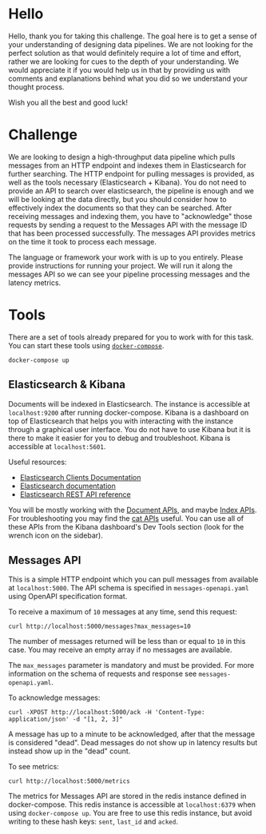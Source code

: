 # Hello

Hello, thank you for taking this challenge. The goal here is to get a sense of your understanding of designing data pipelines. We are not looking for the perfect solution as that would definitely require a lot of time and effort, rather we are looking for cues to the depth of your understanding. We would appreciate it if you would help us in that by providing us with comments and explanations behind what you did so we understand your thought process.

Wish you all the best and good luck!

# Challenge

We are looking to design a high-throughput data pipeline which pulls messages from an HTTP endpoint and indexes them in Elasticsearch for further searching. The HTTP endpoint for pulling messages is provided, as well as the tools necessary (Elasticsearch + Kibana). You do not need to provide an API to search over elasticsearch, the pipeline is enough and we will be looking at the data directly, but you should consider how to effectively index the documents so that they can be searched. After receiving messages and indexing them, you have to "acknowledge" those requests by sending a request to the Messages API with the message ID that has been processed successfully. The messages API provides metrics on the time it took to process each message.


The language or framework your work with is up to you entirely. Please provide instructions for running your project. We will run it along the messages API so we can see your pipeline processing messages and the latency metrics.

# Tools

There are a set of tools already prepared for you to work with for this task. You can start these tools using [`docker-compose`](https://docs.docker.com/compose/install/).

```
docker-compose up
```

## Elasticsearch & Kibana

Documents will be indexed in Elasticsearch. The instance is accessible at `localhost:9200` after running docker-compose. Kibana is a dashboard on top of Elasticsearch that helps you with interacting with the instance through a graphical user interface. You do not have to use Kibana but it is there to make it easier for you to debug and troubleshoot. Kibana is accessible at `localhost:5601`.

Useful resources:

- [Elasticsearch Clients Documentation](https://www.elastic.co/guide/en/elasticsearch/reference/current/getting-started.html)
- [Elasticsearch documentation](https://www.elastic.co/guide/en/elasticsearch/reference/current/getting-started.html)
- [Elasticsearch REST API reference](https://www.elastic.co/guide/en/elasticsearch/reference/current/rest-apis.html)

You will be mostly working with the [Document APIs](https://www.elastic.co/guide/en/elasticsearch/reference/current/docs.html), and maybe [Index APIs](https://www.elastic.co/guide/en/elasticsearch/reference/current/indices.html). For troubleshooting you may find the [cat APIs](https://www.elastic.co/guide/en/elasticsearch/reference/current/cat.html) useful. You can use all of these APIs from the Kibana dashboard's Dev Tools section (look for the wrench icon on the sidebar).

## Messages API

This is a simple HTTP endpoint which you can pull messages from available at `localhost:5000`. The API schema is specified in `messages-openapi.yaml` using OpenAPI specification format.

To receive a maximum of `10` messages at any time, send this request:

```
curl http://localhost:5000/messages?max_messages=10
```

The number of messages returned will be less than or equal to `10` in this case. You may receive an empty array if no messages are available.

The `max_messages` parameter is mandatory and must be provided. For more information on the schema of requests and response see `messages-openapi.yaml`.

To acknowledge messages:

```
curl -XPOST http://localhost:5000/ack -H 'Content-Type: application/json' -d "[1, 2, 3]"
```

A message has up to a minute to be acknowledged, after that the message is considered "dead". Dead messages do not show up in latency results but instead show up in the "dead" count.

To see metrics:

```
curl http://localhost:5000/metrics
```

The metrics for Messages API are stored in the redis instance defined in docker-compose. This redis instance is accessible at `localhost:6379` when using `docker-compose up`. You are free to use this redis instance, but avoid writing to these hash keys: `sent`, `last_id` and `acked`.
